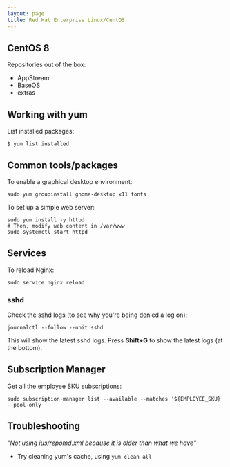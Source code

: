 ```yaml
---
layout: page
title: Red Hat Enterprise Linux/CentOS
---
```


## CentOS 8

Repositories out of the box:

- AppStream
- BaseOS
- extras

## Working with yum

List installed packages:

```
$ yum list installed
```

## Common tools/packages

To enable a graphical desktop environment:

```
sudo yum groupinstall gnome-desktop x11 fonts
```

To set up a simple web server:

```
sudo yum install -y httpd
# Then, modify web content in /var/www
sudo systemctl start httpd
```

## Services

To reload Nginx:

```
sudo service nginx reload
```

### sshd

Check the sshd logs (to see why you're being denied a log on):

    journalctl --follow --unit sshd

This will show the latest sshd logs. Press **Shift+G** to show the latest logs (at the bottom).

## Subscription Manager

Get all the employee SKU subscriptions:

```
sudo subscription-manager list --available --matches '${EMPLOYEE_SKU}' --pool-only
```

## Troubleshooting

_"Not using ius/repomd.xml because it is older than what we have"_

- Try cleaning yum's cache, using `yum clean all`
